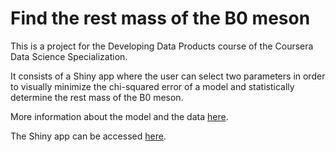 # Find the rest mass of the B0 meson

This is a project for the Developing Data Products course of the Coursera Data Science Specialization.

It consists of a Shiny app where the user can select two parameters in order to visually minimize
the chi-squared error of a model and statistically determine the rest mass of the B0 meson.

More information about the model and the data [here](http://gblazq.github.io/particle-physics-cds/index.html).

The Shiny app can be accessed [here](https://gblazq.shinyapps.io/particle-physics/).

